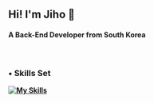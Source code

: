 
<h2>Hi! I'm Jiho 👋</h2>

<h4>A Back-End Developer from South Korea</h4>

<br/>

<b><h3>• Skills Set</h3><b/>

[![My Skills](https://skillicons.dev/icons?i=java,spring,react,js,mysql,jenkins,docker,linux,github,gitlab,notion,idea,vscode,gradle,maven)](https://skillicons.dev)


